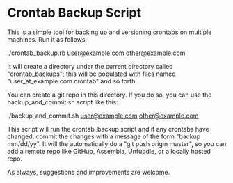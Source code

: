 Crontab Backup Script
=====================

This is a simple tool for backing up and versioning crontabs on multiple machines. Run it as follows:

./crontab_backup.rb user@example.com other@example.com

It will create a directory under the current directory called "crontab_backups"; this will be populated with files named "user_at_example.com.crontab" and so forth. 

You can create a git repo in this directory. If you do so, you can use the backup_and_commit.sh script like this:

./backup_and_commit.sh user@example.com other@example.com

This script will run the crontab_backup script and if any crontabs have changed, commit the changes with a message of the form "backup mm/dd/yy". It will the automatically do a "git push origin master", so you can add a remote repo like GitHub, Assembla, Unfuddle, or a locally hosted repo. 

As always, suggestions and improvements are welcome.
